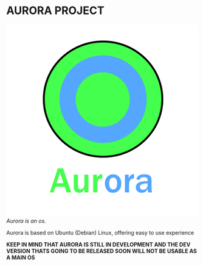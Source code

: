 # AURORA PROJECT
![image alt](https://github.com/Trollfaec/Aurora/blob/main/AuroraLogo.png?raw=true)
*Aurora is an os.*

Aurora is based on Ubuntu (Debian) Linux, offering easy to use experience


**KEEP IN MIND THAT AURORA IS STILL IN DEVELOPMENT AND THE DEV VERSION THATS GOING TO BE RELEASED SOON WILL NOT BE USABLE AS A MAIN OS**
